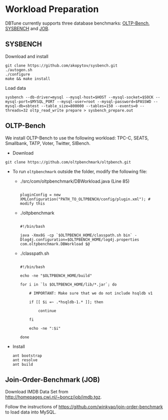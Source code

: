 # Workload Preparation 

DBTune currently supports three database benchmarks:  <a href="https://github.com/oltpbenchmark/oltpbench.git" target="_blank" rel="nofollow">OLTP\-Bench</a>,  <a href="https://github.com/akopytov/sysbench.git" target="_blank" rel="nofollow">SYSBENCH</a>  and <a href="https://github.com/winkyao/join-order-benchmark" target="_blank" rel="nofollow">JOB</a>. 

## SYSBENCH

Download and install

```shell
git clone https://github.com/akopytov/sysbench.git
./autogen.sh
./configure
make && make install
```

Load data

```shell
sysbench --db-driver=mysql --mysql-host=$HOST --mysql-socket=$SOCK --mysql-port=$MYSQL_PORT --mysql-user=root --mysql-password=$PASSWD --mysql-db=sbtest --table_size=800000 --tables=150 --events=0 --threads=32 oltp_read_write prepare > sysbench_prepare.out
```



## OLTP-Bench

We install OLTP-Bench to use the following workload: TPC-C, SEATS, Smallbank, TATP, Voter, Twitter, SIBench.

- Download

```
git clone https://github.com/oltpbenchmark/oltpbench.git
```

- To run `oltpbenchmark` outside the folder, modify the following file:

  - ./src/com/oltpbenchmark/DBWorkload.java (Line 85)

    ```shell

    pluginConfig = new XMLConfiguration("PATH_TO_OLTPBENCH/config/plugin.xml"); # modify this

    ```

  - ./oltpbenchmark

    ```

    #!/bin/bash

    java -Xmx8G -cp `$OLTPBENCH_HOME/classpath.sh bin` -Dlog4j.configuration=$OLTPBENCH_HOME/log4j.properties com.oltpbenchmark.DBWorkload $@

    ```

  - ./classpath.sh

    ```shell

    #!/bin/bash

    echo -ne "$OLTPBENCH_HOME/build"

    for i in `ls $OLTPBENCH_HOME/lib/*.jar`; do

        # IMPORTANT: Make sure that we do not include hsqldb v1

        if [[ $i =~ .*hsqldb-1.* ]]; then

            continue

        fi

        echo -ne ":$i"

    done

    ```

- Install 

  ```shell
  ant bootstrap
  ant resolve
  ant build
  ```



## Join-Order-Benchmark (JOB)

Download IMDB Data Set from http://homepages.cwi.nl/~boncz/job/imdb.tgz.

Follow the instructions of https://github.com/winkyao/join-order-benchmark to load data into MySQL.




